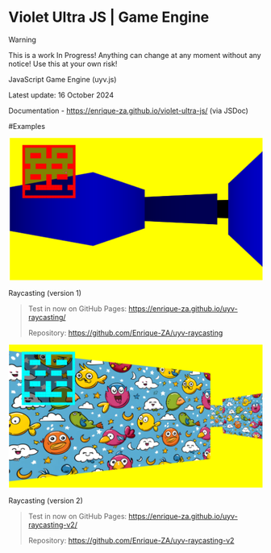 # Violet Ultra JS | Game Engine

> [!WARNING]
> This is a work In Progress! Anything can change at any moment without any notice! Use this at your own risk!

JavaScript Game Engine (uyv.js)

Latest update: 16 October 2024

Documentation - https://enrique-za.github.io/violet-ultra-js/ (via JSDoc)

#Examples

![screenshot](./screenshot.png)

Raycasting (version 1)

> Test in now on GitHub Pages: https://enrique-za.github.io/uyv-raycasting/
> 
> Repository: https://github.com/Enrique-ZA/uyv-raycasting

![screenshot](./screenshotA.png)

Raycasting (version 2)

> Test in now on GitHub Pages: https://enrique-za.github.io/uyv-raycasting-v2/
> 
> Repository: https://github.com/Enrique-ZA/uyv-raycasting-v2
